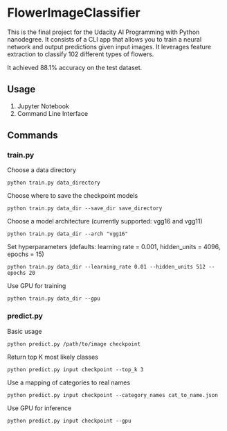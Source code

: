 # FlowerImageClassifier

This is the final project for the Udacity AI Programming with Python nanodegree. It consists of a CLI app that allows you to train a neural network and output predictions given input images. It leverages feature extraction to classify 102 different types of flowers.

It achieved 88.1% accuracy on the test dataset.

## Usage
1. Jupyter Notebook
2. Command Line Interface

## Commands
### train.py
Choose a data directory

`python train.py data_directory`

Choose where to save the checkpoint models

`python train.py data_dir --save_dir save_directory`

Choose a model architecture (currently supported: vgg16 and vgg11)

`python train.py data_dir --arch "vgg16"`

Set hyperparameters (defaults: learning rate = 0.001, hidden_units = 4096, epochs = 15)

`python train.py data_dir --learning_rate 0.01 --hidden_units 512 --epochs 20`

Use GPU for training

`python train.py data_dir --gpu`

### predict.py
Basic usage

`python predict.py /path/to/image checkpoint`

Return top K most likely classes

`python predict.py input checkpoint --top_k 3`

Use a mapping of categories to real names

`python predict.py input checkpoint --category_names cat_to_name.json`

Use GPU for inference

`python predict.py input checkpoint --gpu`
